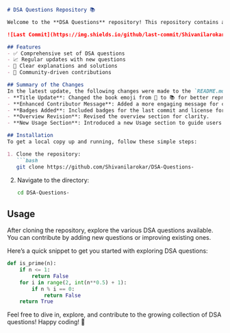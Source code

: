 ```markdown
# DSA Questions Repository 📚

Welcome to the **DSA Questions** repository! This repository contains a comprehensive collection of Data Structures and Algorithms (DSA) questions designed to enhance your coding skills.

![Last Commit](https://img.shields.io/github/last-commit/Shivanilarokar/DSA-Questions-) ![License](https://img.shields.io/badge/license-MIT-blue)

## Features
- ✅ Comprehensive set of DSA questions
- 📈 Regular updates with new questions
- 📝 Clear explanations and solutions
- 🤝 Community-driven contributions

## Summary of the Changes
In the latest update, the following changes were made to the `README.md` file:
- **Title Update**: Changed the book emoji from 📖 to 📚 for better representation.
- **Enhanced Contributor Message**: Added a more engaging message for contributors.
- **Badges Added**: Included badges for the last commit and license for better visibility.
- **Overview Revision**: Revised the overview section for clarity.
- **New Usage Section**: Introduced a new Usage section to guide users on how to navigate and use the repository effectively.

## Installation
To get a local copy up and running, follow these simple steps:

1. Clone the repository:
   ```bash
   git clone https://github.com/Shivanilarokar/DSA-Questions-
   ```
2. Navigate to the directory:
   ```bash
   cd DSA-Questions-
   ```

## Usage
After cloning the repository, explore the various DSA questions available. You can contribute by adding new questions or improving existing ones.

Here’s a quick snippet to get you started with exploring DSA questions:

```python
def is_prime(n):
    if n <= 1:
        return False
    for i in range(2, int(n**0.5) + 1):
        if n % i == 0:
            return False
    return True
```

Feel free to dive in, explore, and contribute to the growing collection of DSA questions! Happy coding! 🎉
```